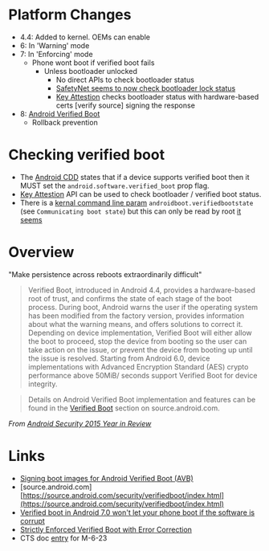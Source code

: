 # Platform Changes

- 4.4: Added to kernel. OEMs can enable
- 6: In 'Warning' mode
- 7: In 'Enforcing' mode
  - Phone wont boot if verified boot fails
    - Unless bootloader unlocked
      - No direct APIs to check bootloader status
      - [SafetyNet seems to now check bootloader lock status](https://www.reddit.com/r/Android/comments/587ss9/psa_android_safetynet_now_tripped_by_unlocking/)
      - [Key Attestion](https://developer.android.com/training/articles/security-key-attestation.html) checks bootloader status with hardware-based certs [verify source] signing the response
- 8: [Android Verified Boot](https://source.android.com/security/verifiedboot/)
  - Rollback prevention

# Checking verified boot

- The [Android CDD](https://source.android.com/compatibility/7.0/android-7.0-cdd.html#9_10_device_integrity) states that if a device supports verified boot then it MUST set the `android.software.verified_boot` prop flag.
- [Key Attestion](https://developer.android.com/training/articles/security-key-attestation.html#certificate_schema) API can be used to check bootloader / verified boot status.
- There is a [kernal command line param](https://source.android.com/security/verifiedboot/verified-boot#bootloader_requirements) `androidboot.verifiedbootstate` (see `Communicating boot state`) but this can only be read by root [it seems](https://stackoverflow.com/questions/42719488/obtaining-kernel-command-line-parameters-of-android-linux-kernel)

# Overview

"Make persistence across reboots extraordinarily difficult"

> Verified Boot, introduced in Android 4.4, provides a hardware-based root of
trust, and confirms the state of each stage of the boot process. During boot,
Android warns the user if the operating system has been modified from the
factory version, provides information about what the warning means, and
offers solutions to correct it. Depending on device implementation, Verified
Boot will either allow the boot to proceed, stop the device from booting so
the user can take action on the issue, or prevent the device from booting up
until the issue is resolved. Starting from Android 6.0, device implementations
with Advanced Encryption Standard (AES) crypto performance above 50MiB/
seconds support Verified Boot for device integrity.

> Details on Android Verified Boot implementation and features can be found
in the [Verified Boot](https://source.android.com/security/verifiedboot/index.html) section on source.android.com.

_From [Android Security 2015 Year in Review](http://static.googleusercontent.com/media/source.android.com/en//security/reports/Google_Android_Security_2015_Report_Final.pdf)_



# Links

- [Signing boot images for Android Verified Boot (AVB)
](https://forum.xda-developers.com/android/software-hacking/signing-boot-images-android-verified-t3600606)
- [source.android.com] [https://source.android.com/security/verifiedboot/index.html](https://source.android.com/security/verifiedboot/index.html)
- [Verified boot in Android 7.0 won't let your phone boot if the software is corrupt](http://www.androidpolice.com/2016/07/20/verified-boot-android-7-0-wont-let-phone-boot-software-corrupt/)
- [Strictly Enforced Verified Boot with Error Correction](http://android-developers.blogspot.co.uk/2016/07/strictly-enforced-verified-boot-with.html)
- CTS doc [entry](https://source.android.com/compatibility/6.0/android-6.0-cdd.html#9_10_verified_boot) for M-6-23 
